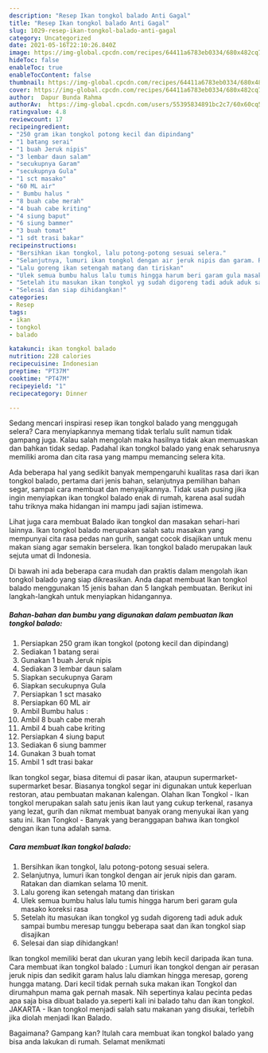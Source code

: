 ```yaml
---
description: "Resep Ikan tongkol balado Anti Gagal"
title: "Resep Ikan tongkol balado Anti Gagal"
slug: 1029-resep-ikan-tongkol-balado-anti-gagal
category: Uncategorized
date: 2021-05-16T22:10:26.840Z
image: https://img-global.cpcdn.com/recipes/64411a6783eb0334/680x482cq70/ikan-tongkol-balado-foto-resep-utama.jpg
hideToc: false
enableToc: true
enableTocContent: false
thumbnail: https://img-global.cpcdn.com/recipes/64411a6783eb0334/680x482cq70/ikan-tongkol-balado-foto-resep-utama.jpg
cover: https://img-global.cpcdn.com/recipes/64411a6783eb0334/680x482cq70/ikan-tongkol-balado-foto-resep-utama.jpg
author:  Dapur Bunda Rahma
authorAv:  https://img-global.cpcdn.com/users/55395834891bc2c7/60x60cq50/avatar.jpg
ratingvalue: 4.8
reviewcount: 17
recipeingredient:
- "250 gram ikan tongkol potong kecil dan dipindang"
- "1 batang serai"
- "1 buah Jeruk nipis"
- "3 lembar daun salam"
- "secukupnya Garam"
- "secukupnya Gula"
- "1 sct masako"
- "60 ML air"
- " Bumbu halus "
- "8 buah cabe merah"
- "4 buah cabe kriting"
- "4 siung baput"
- "6 siung bammer"
- "3 buah tomat"
- "1 sdt trasi bakar"
recipeinstructions:
- "Bersihkan ikan tongkol, lalu potong-potong sesuai selera."
- "Selanjutnya, lumuri ikan tongkol dengan air jeruk nipis dan garam. Ratakan dan diamkan selama 10 menit."
- "Lalu goreng ikan setengah matang dan tiriskan"
- "Ulek semua bumbu halus lalu tumis hingga harum beri garam gula masako koreksi rasa"
- "Setelah itu masukan ikan tongkol yg sudah digoreng tadi aduk aduk sampai bumbu meresap tunggu beberapa saat dan ikan tongkol siap disajikan"
- "Selesai dan siap dihidangkan!"
categories:
- Resep
tags:
- ikan
- tongkol
- balado

katakunci: ikan tongkol balado 
nutrition: 228 calories
recipecuisine: Indonesian
preptime: "PT37M"
cooktime: "PT47M"
recipeyield: "1"
recipecategory: Dinner

---
```



Sedang mencari inspirasi resep ikan tongkol balado yang menggugah selera? Cara menyiapkannya memang tidak terlalu sulit namun tidak gampang juga. Kalau salah mengolah maka hasilnya tidak akan memuaskan dan bahkan tidak sedap. Padahal ikan tongkol balado yang enak seharusnya memiliki aroma dan cita rasa yang mampu memancing selera kita.


Ada beberapa hal yang sedikit banyak mempengaruhi kualitas rasa dari ikan tongkol balado, pertama dari jenis bahan, selanjutnya pemilihan bahan segar, sampai cara membuat dan menyajikannya. Tidak usah pusing jika ingin menyiapkan ikan tongkol balado enak di rumah, karena asal sudah tahu triknya maka hidangan ini mampu jadi sajian istimewa.

Lihat juga cara membuat Balado ikan tongkol dan masakan sehari-hari lainnya. Ikan tongkol balado merupakan salah satu masakan yang mempunyai cita rasa pedas nan gurih, sangat cocok disajikan untuk menu makan siang agar semakin berselera. Ikan tongkol balado merupakan lauk sejuta umat di Indonesia.


Di bawah ini ada beberapa cara mudah dan praktis dalam mengolah ikan tongkol balado yang siap dikreasikan. Anda dapat membuat Ikan tongkol balado menggunakan 15 jenis bahan dan 5 langkah pembuatan. Berikut ini langkah-langkah untuk menyiapkan hidangannya.

<!--inarticleads1-->

##### Bahan-bahan dan bumbu yang digunakan dalam pembuatan Ikan tongkol balado:

1. Persiapkan 250 gram ikan tongkol (potong kecil dan dipindang)
1. Sediakan 1 batang serai
1. Gunakan 1 buah Jeruk nipis
1. Sediakan 3 lembar daun salam
1. Siapkan secukupnya Garam
1. Siapkan secukupnya Gula
1. Persiapkan 1 sct masako
1. Persiapkan 60 ML air
1. Ambil  Bumbu halus :
1. Ambil 8 buah cabe merah
1. Ambil 4 buah cabe kriting
1. Persiapkan 4 siung baput
1. Sediakan 6 siung bammer
1. Gunakan 3 buah tomat
1. Ambil 1 sdt trasi bakar


Ikan tongkol segar, biasa ditemui di pasar ikan, ataupun supermarket-supermarket besar. Biasanya tongkol segar ini digunakan untuk keperluan restoran, atau pembuatan makanan kalengan. Olahan Ikan Tongkol - Ikan tongkol merupakan salah satu jenis ikan laut yang cukup terkenal, rasanya yang lezat, gurih dan nikmat membuat banyak orang menyukai ikan yang satu ini. Ikan Tongkol - Banyak yang beranggapan bahwa ikan tongkol dengan ikan tuna adalah sama. 

<!--inarticleads2-->

##### Cara membuat Ikan tongkol balado:

1. Bersihkan ikan tongkol, lalu potong-potong sesuai selera.
1. Selanjutnya, lumuri ikan tongkol dengan air jeruk nipis dan garam. Ratakan dan diamkan selama 10 menit.
1. Lalu goreng ikan setengah matang dan tiriskan
1. Ulek semua bumbu halus lalu tumis hingga harum beri garam gula masako koreksi rasa
1. Setelah itu masukan ikan tongkol yg sudah digoreng tadi aduk aduk sampai bumbu meresap tunggu beberapa saat dan ikan tongkol siap disajikan
1. Selesai dan siap dihidangkan!

Ikan tongkol memiliki berat dan ukuran yang lebih kecil daripada ikan tuna. Cara membuat ikan tongkol balado : Lumuri ikan tongkol dengan air perasan jeruk nipis dan sedikit garam halus lalu diamkan hingga meresap, goreng hungga matang. Dari kecil tidak pernah suka makan ikan Tongkol dan dirumahpun mama gak pernah masak. Nih sepertinya kalau pecinta pedas apa saja bisa dibuat balado ya.seperti kali ini balado tahu dan ikan tongkol. JAKARTA - Ikan tongkol menjadi salah satu makanan yang disukai, terlebih jika diolah menjadi Ikan Balado. 

Bagaimana? Gampang kan? Itulah cara membuat ikan tongkol balado yang bisa anda lakukan di rumah. Selamat menikmati

